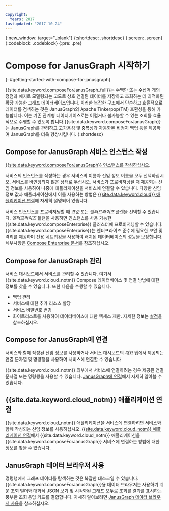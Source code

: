 ```yaml
---

Copyright:
  Years: 2017
lastupdated: "2017-10-24"
---
```


{:new_window: target="_blank"}
{:shortdesc: .shortdesc}
{:screen: .screen}
{:codeblock: .codeblock}
{:pre: .pre}

# Compose for JanusGraph 시작하기
{: #getting-started-with-compose-for-janusgraph}

{{site.data.keyword.composeForJanusGraph_full}}는 수백만 또는 수십억 개의 정점과 에지로 모델링되는 고도로 상호 연결된 데이터를 저장하고 조회하는 데 최적화된 확장 가능한 그래프 데이터베이스입니다. 이러한 복잡한 구조에서 단순하고 효율적으로 데이터를 검색하는 것은 JanusGraph의 Apache Tinkerpop(TM) 호환성을 통해 가능합니다. 이는 기존 관계형 데이터베이스로는 어렵거나 불가능할 수 있는 조회를 효율적으로 수행할 수 있도록 합니다.{{site.data.keyword.composeForJanusGraph}}는 JanusGraph를 관리하고 고가용성 및 중복성과 자동화된 비정지 백업 등을 제공하여 JanusGraph를 더욱 향상시킵니다.
{:shortdesc}

## Compose for JanusGraph 서비스 인스턴스 작성

[{{site.data.keyword.composeForJanusGraph}} 인스턴스를 작성하십시오](https://console.bluemix.net/catalog/services/compose-for-janusgraph/).

서비스의 인스턴스를 작성하는 경우 서비스의 이름과 신임 정보 이름을 모두 선택하십시오. 서비스를 바인딩되지 않은 상태로 두십시오. 서비스가 프로비저닝될 때 제공되는 신임 정보를 사용하여 나중에 애플리케이션을 서비스에 연결할 수 있습니다. 다양한 신임 정보 값과 애플리케이션에서 이를 사용하는 방법은 [{{site.data.keyword.cloud}} 애플리케이션 연결](./connecting-bluemix-app.html)에 자세히 설명되어 있습니다.

서비스 인스턴스를 프로비저닝할 때 *표준* 또는 *엔터프라이즈* 플랜을 선택할 수 있습니다. *엔터프라이즈* 플랜을 사용하면 인스턴스를 사용 가능한 {{site.data.keyword.composeEnterprise}} 클러스터에 프로비저닝할 수 있습니다. {{site.data.keyword.composeEnterprise}}는 엔터프라이즈 준수에 필요한 보안 및 격리를 제공하며 전용 네트워킹을 사용하여 배치된 데이터베이스의 성능을 보장합니다. 세부사항은 [Compose Enterprise 문서](../ComposeEnterprise/index.html)를 참조하십시오.

## Compose for JanusGraph 관리

서비스 대시보드에서 서비스를 관리할 수 있습니다. 여기서 {{site.data.keyword.cloud_notm}} Compose 데이터베이스 및 연결 방법에 대한 정보를 찾을 수 있습니다. 또한 다음을 수행할 수 있습니다.
- 백업 관리
- 서비스에 대한 추가 리소스 할당
- 서비스 비밀번호 변경
- 화이트리스트를 사용하여 데이터베이스에 대한 액세스 제한.
자세한 정보는 [설정](./dashboard-settings.html)을 참조하십시오.

## Compose for JanusGraph에 연결

서비스와 함께 작성된 신임 정보를 사용하거나 서비스 대시보드의 *개요* 탭에서 제공되는 연결 문자열 및 명령행을 사용하여 서비스에 연결할 수 있습니다 

{{site.data.keyword.cloud_notm}} 외부에서 서비스에 연결하려는 경우 제공된 연결 문자열 또는 명령행을 사용할 수 있습니다. [JanusGraph에 연결](./connecting-external.html)에서 자세히 알아볼 수 있습니다.

## {{site.data.keyword.cloud_notm}} 애플리케이션 연결

{{site.data.keyword.cloud_notm}} 애플리케이션을 서비스에 연결하려면 서비스와 함께 작성되는 신임 정보를 사용하십시오. [{{site.data.keyword.cloud_notm}} 애플리케이션 연결](./connecting-bluemix-app.html)에서 {{site.data.keyword.cloud_notm}} 애플리케이션을 {{site.data.keyword.composeForJanusGraph}} 서비스에 연결하는 방법에 대한 정보를 찾을 수 있습니다.

## JanusGraph 데이터 브라우저 사용

명령행에서 그래프 데이터를 탐색하는 것은 복잡한 태스크일 수 있습니다. {{site.data.keyword.composeForJanusGraph}}용 데이터 브라우저는 사용하기 쉬운 조회 빌더와 대화식 JSON 보기 및 시각화된 그래프 모두로 조회를 결과를 표시하는 풍부한 조회 응답 카드를 결합합니다. 자세히 알아보려면 [JanusGraph 데이터 브라우저 사용](./data-browser.html)을 참조하십시오.
